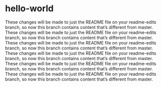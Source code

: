 # hello-world

These changes will be made to just the README file on your readme-edits branch, so now this branch contains content that’s different from master.
These changes will be made to just the README file on your readme-edits branch, so now this branch contains content that’s different from master.
These changes will be made to just the README file on your readme-edits branch, so now this branch contains content that’s different from master.
These changes will be made to just the README file on your readme-edits branch, so now this branch contains content that’s different from master.
These changes will be made to just the README file on your readme-edits branch, so now this branch contains content that’s different from master.
These changes will be made to just the README file on your readme-edits branch, so now this branch contains content that’s different from master.
